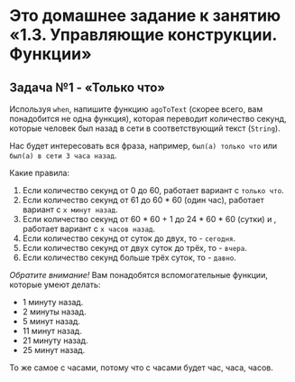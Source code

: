 # Это домашнее задание к занятию «1.3. Управляющие конструкции. Функции»
## Задача №1 - «Только что»

Используя `when`, напишите функцию `agoToText` (скорее всего, вам понадобится не одна функция), которая переводит количество секунд, которые человек был назад в сети в соответствующий текст (`String`).

Нас будет интересовать вся фраза, например, `был(а) только что` или `был(а) в сети 3 часа назад`.

Какие правила:

1.    Если количество секунд от 0 до 60, работает вариант с `только что`.
2.   Если количество секунд от 61 до 60 * 60 (один час), работает вариант с `x минут назад`.
3.    Если количество секунд от 60 * 60 + 1 до 24 * 60 * 60 (сутки) и , работает вариант с `x часов назад`.
4.    Если количество секунд от суток до двух, то - `сегодня`.
5.    Если количество секунд от двух суток до трёх, то - `вчера`.
6.    Если количество секунд больше трёх суток, то - `давно`.

*Обратите внимание!* Вам понадобятся вспомогательные функции, которые умеют делать:

-    1 минуту назад.
-    2 минуты назад.
-    5 минут назад.
-    11 минут назад.
-    21 минуту назад.
-    25 минут назад.

То же самое с часами, потому что с часами будет час, часа, часов.